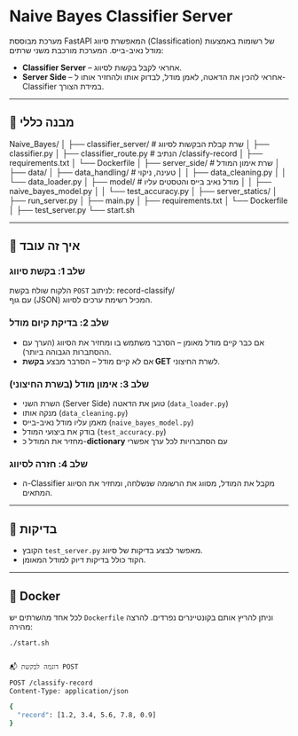 # Naive Bayes Classifier Server

מערכת מבוססת FastAPI המאפשרת סיווג (Classification) של רשומות באמצעות מודל נאיב-בייס. המערכת מורכבת משני שרתים:  
- **Classifier Server** – אחראי לקבל בקשות לסיווג.
- **Server Side** – אחראי להכין את הדאטה, לאמן מודל, לבדוק אותו ולהחזיר אותו ל-Classifier במידת הצורך.

---

## 🚀 מבנה כללי
Naive_Bayes/
│
├── classifier_server/ # שרת קבלת הבקשות לסיווג
│ ├── classifier.py
│ ├── classifier_route.py # הנתיב /classify-record
│ ├── requirements.txt
│ └── Dockerfile
│
├── server_side/ # שרת אימון המודל
│ ├── data/
│ ├── data_handling/ # טעינה, ניקוי
│ │ ├── data_cleaning.py
│ │ └── data_loader.py
│ ├── model/ # מודל נאיב בייס והטסטים עליו
│ │ ├── naive_bayes_model.py
│ │ └── test_accuracy.py
│ ├── server_statics/
│ ├── run_server.py
│ ├── main.py
│ ├── requirements.txt
│ └── Dockerfile
│
├── test_server.py
└── start.sh


---

## 🧠 איך זה עובד

### שלב 1: בקשת סיווג
הלקוח שולח בקשת `POST` לניתוב: record-classify/   
עם גוף (JSON) המכיל רשימת ערכים לסיווג.

### שלב 2: בדיקת קיום מודל
- אם כבר קיים מודל מאומן – הסרבר משתמש בו ומחזיר את הסיווג (הערך עם ההסתברות הגבוהה ביותר).
- אם לא קיים מודל – הסרבר מבצע **בקשת GET** לשרת החיצוני.

### שלב 3: אימון מודל (בשרת החיצוני)
- השרת השני (Server Side) טוען את הדאטה (`data_loader.py`)
- מנקה אותו (`data_cleaning.py`)
- מאמן עליו מודל נאיב-בייס (`naive_bayes_model.py`)
- בודק את ביצועי המודל (`test_accuracy.py`)
- מחזיר את המודל כ-**dictionary** עם הסתברויות לכל ערך אפשרי

### שלב 4: חזרה לסיווג
- ה-Classifier מקבל את המודל, מסווג את הרשומה שנשלחה, ומחזיר את הסיווג המתאים.

---

## 🧪 בדיקות

- הקובץ `test_server.py` מאפשר לבצע בדיקות של סיווג.
- הקוד כולל בדיקות דיוק למודל המאומן.

---

## 🐳 Docker

לכל אחד מהשרתים יש `Dockerfile` וניתן להריץ אותם בקונטיינרים נפרדים. להרצה מהירה:

```bash
./start.sh


📬 דוגמה לבקשת POST

POST /classify-record
Content-Type: application/json

{
  "record": [1.2, 3.4, 5.6, 7.8, 0.9]
}





